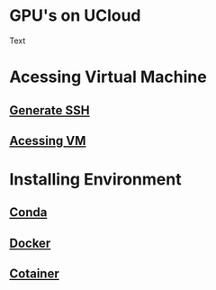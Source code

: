 # GPU's on UCloud 

Text 

# Acessing Virtual Machine
## [Generate SSH]()
## [Acessing VM]()


# Installing Environment
## [Conda]()
## [Docker]()
## [Cotainer]()
